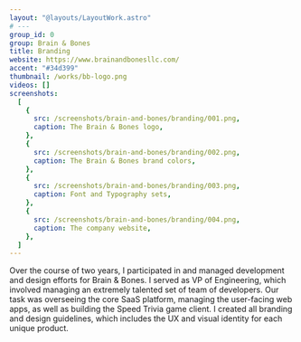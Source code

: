 ```yaml
---
layout: "@layouts/LayoutWork.astro"
# ---
group_id: 0
group: Brain & Bones
title: Branding
website: https://www.brainandbonesllc.com/
accent: "#34d399"
thumbnail: /works/bb-logo.png
videos: []
screenshots:
  [
    {
      src: /screenshots/brain-and-bones/branding/001.png,
      caption: The Brain & Bones logo,
    },
    {
      src: /screenshots/brain-and-bones/branding/002.png,
      caption: The Brain & Bones brand colors,
    },
    {
      src: /screenshots/brain-and-bones/branding/003.png,
      caption: Font and Typography sets,
    },
    {
      src: /screenshots/brain-and-bones/branding/004.png,
      caption: The company website,
    },
  ]
---
```


Over the course of two years, I participated in and managed development and design efforts for Brain & Bones. I served as VP of Engineering, which involved managing an extremely talented set of team of developers. Our task was overseeing the core SaaS platform, managing the user-facing web apps, as well as building the Speed Trivia game client. I created all branding and design guidelines, which includes the UX and visual identity for each unique product.
